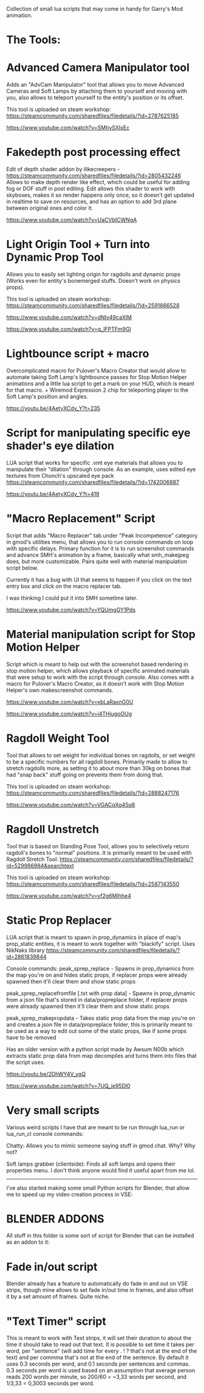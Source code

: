 Collection of small lua scripts that may come in handy for Garry's Mod animation.

The Tools:
==========
Advanced Camera Manipulator tool
==========
Adds an "AdvCam Manipulator" tool that allows you to move Advanced Cameras and Soft Lamps by attaching them to yourself and moving with you, also allows to teleport yourself to the entity's position or its offset.

This tool is uploaded on steam workshop: https://steamcommunity.com/sharedfiles/filedetails/?id=2787625185

https://www.youtube.com/watch?v=SMtjvSXIxEc

Fakedepth post processing effect
==========
Edit of depth shader addon by ilikecreepers - https://steamcommunity.com/sharedfiles/filedetails/?id=2805432246
Allows to make depth render like effect, which could be useful for adding fog or DOF stuff in post editing. Edit allows this shader to work with skyboxes, makes it so render happens only once, so it doesn't get updated in realtime to save on resources, and has an option to add 3rd plane between original ones and color it.

https://www.youtube.com/watch?v=UaCVbICWNgA

Light Origin Tool + Turn into Dynamic Prop Tool
==========
Allows you to easily set lighting origin for ragdolls and dynamic props (Works even for entity's bonemerged stuffs. Doesn't work on physics props).

This tool is uploaded on steam workshop: https://steamcommunity.com/sharedfiles/filedetails/?id=2591866528

https://www.youtube.com/watch?v=dNIv49caXlM

https://www.youtube.com/watch?v=q_lFPTFm9GI

Lightbounce script + macro
==========
Overcomplicated macro for Pulover's Macro Creator that would allow to automate taking Soft Lamp's lightbounce passes for Stop Motion Helper animations and a little lua script to get a mark on your HUD, which is meant for that macro. + Wiremod Expression 2 chip for teleporting player to the Soft Lamp's position and angles.

https://youtu.be/4AetyXCdy_Y?t=235

Script for manipulating specific eye shader's eye dilation
==========
LUA  script that works for specific .vmt eye materials that allows you to manipulate their "dilation" through console. As an example, uses edited eye textures from Chonch's upscaled eye pack https://steamcommunity.com/sharedfiles/filedetails/?id=1742006887

https://youtu.be/4AetyXCdy_Y?t=419

"Macro Replacement" Script
==========================
Script that adds "Macro Replacer" tab under "Peak Incompetence" category in gmod's utilities menu, that allows you to run console commands on loop with specific delays. Primary function for it is to run screenshot commands and advance SMH's animation by a frame, basically what smh_makejpeg does, but more customizable. Pairs quite well with material manipulation script below.

Currently it has a bug with UI that seems to happen if you click on the text entry box and click on the macro replacer tab.

I was thinking I could put it into SMH sometime later.

https://www.youtube.com/watch?v=YQUmgGY1Pds

Material manipulation script for Stop Motion Helper
==========
Script which is meant to help out with the screenshot based rendering in stop motion helper, which allows playback of specific animated materials that were setup to work with the script through console. Also comes with a macro for Pulover's Macro Creator, as it doesn't work with Stop Motion Helper's own makescreenshot commands.

https://www.youtube.com/watch?v=xbLaRaxnG0U

https://www.youtube.com/watch?v=i4THjugoOUg

Ragdoll Weight Tool
==========
Tool that allows to set weight for individual bones on ragdolls, or set weight to be a specific numbers for all ragdoll bones. Primarily made to allow to stretch ragdolls more, as setting it to about more than 30kg on bones that had "snap back" stuff going on prevents them from doing that.

This tool is uploaded on steam workshop: https://steamcommunity.com/sharedfiles/filedetails/?id=2888247176

https://www.youtube.com/watch?v=VGACqXq45q8

Ragdoll Unstretch
==========
Tool that is based on Standing Pose Tool, allows you to selectively return ragdoll's bones to "normal" positions. It is primarily meant to be used with Ragdoll Stretch Tool: https://steamcommunity.com/sharedfiles/filedetails/?id=529986984&searchtext

This tool is uploaded on steam workshop: https://steamcommunity.com/sharedfiles/filedetails/?id=2587143550

https://www.youtube.com/watch?v=yf2g6Mihhe4

Static Prop Replacer
==========
LUA script that is meant to spawn in prop_dynamics in place of map's prop_static entities, it is meant to work together with "blackify" script. Uses NikNaks library https://steamcommunity.com/sharedfiles/filedetails/?id=2861839844

Console commands:
peak_sprep_replace - Spawns in prop_dynamics from the map you're on and hides static props, if replacer props were already spawned then it'll clear them and show static props

peak_sprep_replacefromfile [.txt with prop data] - Spawns in prop_dynamic from a json file that's stored in data/propreplace folder, if replacer props were already spawned then it'll clear them and show static props

peak_sprep_makepropdata - Takes static prop data from the map you're on and creates a json file in data/propreplace folder, this is primarily meant to be used as a way to edit out some of the static props, like if some props have to be removed

Has an older version with a python script made by Awsum N00b which extracts static prop data from map decompiles and turns them into files that the script uses.

https://youtu.be/2DhWY4V_yqQ

https://www.youtube.com/watch?v=7UQ_ie95Dl0

Very small scripts
==========
Various weird scripts I have that are meant to be run through lua_run or lua_run_cl console commands:

Chatty: Allows you to mimic someone saying stuff in gmod chat. Why? Why not?

Soft lamps grabber (clientside): Finds all soft lamps and opens their properties menu. I don't think anyone would find it useful apart from me lol.

--------
I've also started making some small Python scripts for Blender, that allow me to speed up my video creation process in VSE:

BLENDER ADDONS
==========
All stuff in this folder is some sort of script for Blender that can be installed as an addon to it:

Fade in/out script
==========
Blender already has a feature to automatically do fade in and out on VSE strips, though mine allows to set fade in/out time in frames, and also offset it by a set amount of frames. Quite niche.

"Text Timer" script
==========
This is meant to work with Text strips, it will set their duration to about the time it should take to read out that text. It is possible to set time it takes per word, per "sentence" (will add time for every . ! ? that's not at the end of the text) and per commma that's not at the end of the sentence. By default it uses 0.3 seconds per word, and 0.1 seconds per sentences and commas. 0.3 seconds per word is used based on an assumption that average person reads 200 words per minute, so 200/60 = ~3,33 words per second, and 1/3,33 = 0,3003 seconds per word.
